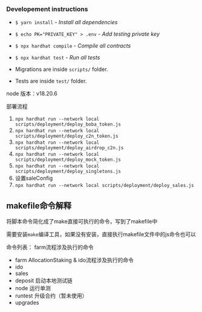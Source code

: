 ### Developement instructions
- `$ yarn install` - _Install all dependencies_
- `$ echo PK="PRIVATE_KEY" > .env` - _Add testing private key_
- `$ npx hardhat compile` - _Compile all contracts_
- `$ npx hardhat test` - _Run all tests_


- Migrations are inside `scripts/` folder.
- Tests are inside `test/` folder.


node 版本：v18.20.6

部署流程
1. `npx hardhat run --network local scripts/deployment/deploy_boba_token.js`
2. `npx hardhat run --network local scripts/deployment/deploy_c2n_token.js`
3. `npx hardhat run --network local scripts/deployment/deploy_airdrop_c2n.js` 
4. `npx hardhat run --network local scripts/deployment/deploy_mock_token.js`
5. `npx hardhat run --network local scripts/deployment/deploy_singletons.js`
6. 设置saleConfig
7. `npx hardhat run --network local scripts/deployment/deploy_sales.js`


## makefile命令解释
将脚本命令简化成了make直接可执行的命令，写到了makefile中

需要安装`make`编译工具，如果没有安装，直接执行makefile文件中的js命令也可以

命令列表：
farm流程涉及执行的命令
- farm
AllocationStaking & ido流程涉及执行的命令
- ido
- sales
- deposit
启动本地测试链
- node
运行单测
- runtest
升级合约（暂未使用）
- upgrades